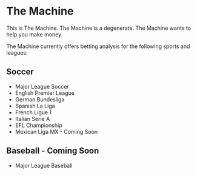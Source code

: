 # The Machine

This is The Machine. The Machine is a degenerate. The Machine wants to help you make money.

The Machine currently offers betting analysis for the following sports and leagues:
  
## Soccer
  - Major League Soccer
  - English Premier League
  - German Bundesliga
  - Spanish La Liga
  - French Ligue 1
  - Italian Serie A
  - EFL Championship
  - Mexican Liga MX - Coming Soon
  
## Baseball - Coming Soon
  - Major League Baseball